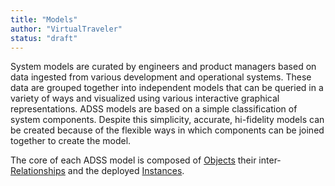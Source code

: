 ```yaml
---
title: "Models"
author: "VirtualTraveler"
status: "draft"
---
```


System models are curated by engineers and product managers based on data ingested from various development and operational systems. These data are grouped together into independent models that can be queried in a variety of ways and visualized using various interactive graphical representations. ADSS models are based on a simple classification of system components. Despite this simplicity, accurate, hi-fidelity models can be created because of the flexible ways in which components can be joined together to create the model.

The core of each ADSS model is composed of [Objects]({{site.baseurl}}/glossary/#object) their inter-[Relationships]({{site.baseurl}}/) and the deployed [Instances]({{site.baseurl}}/). 